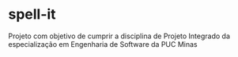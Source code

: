 # spell-it
Projeto com objetivo de cumprir a disciplina de Projeto Integrado da especialização em Engenharia de Software da PUC Minas
